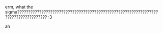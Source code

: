 erm, what the sigma??????????????????????????????????????????????????????????????????????????????????? :3

ah